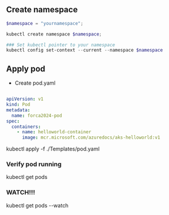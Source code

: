 ## Create namespace

```powershell
$namespace = "yournamespace";

kubectl create namespace $namespace;

### Set kubectl pointer to your namespace
kubectl config set-context --current --namespace $namespace

```



## Apply pod


- Create pod.yaml

```yaml

apiVersion: v1
kind: Pod
metadata:
  name: forca2024-pod
spec:
  containers:
    - name: helloworld-container
      image: mcr.microsoft.com/azuredocs/aks-helloworld:v1

```

kubectl apply -f ./Templates/pod.yaml


### Verify pod running

kubectl get pods

### WATCH!!!

kubectl get pods --watch

